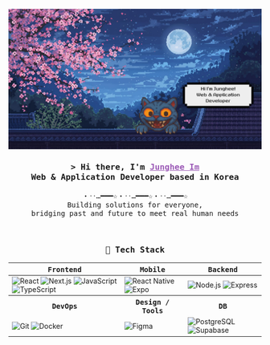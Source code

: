 <!-- banner -->
<p align="center">
  <img src="https://github.com/bigmooon/bigmooon/blob/main/src/header.png?raw=true" alt="Junghee Im header banner"/>
</p>

<h3 align="center">
  <samp>
    &gt; Hi there, I'm
    <b><a href="https://github.com/bigmooon" style="color:#9B59B6;">Junghee Im</a></b>
  </samp>
  <br/>
  <samp>Web &amp; Application Developer based in Korea</samp>
</h3>

<p align="center">
  <samp>
    ・‥…━━━☆・‥…━━━☆・‥…━━━☆<br/>
    Building solutions for everyone,<br/>
    bridging past and future to meet real human needs
  </samp>
</p>

<br/>

<!-- Tech Stack -->
<h3 align="center"><samp>🧰 Tech Stack</samp></h3>

<div align="center">
  <table>
    <thead>
      <tr>
        <th><samp>Frontend</samp></th>
        <th><samp>Mobile</samp></th>
        <th><samp>Backend</samp></th>
      </tr>
    </thead>
    <tbody>
      <tr>
        <td>
          <img alt="React" src="https://img.shields.io/badge/React-20232A?logo=react&logoColor=61DAFB&style=flat-square">
          <img alt="Next.js" src="https://img.shields.io/badge/Next.js-000?logo=nextdotjs&style=flat-square">
          <img alt="JavaScript" src="https://img.shields.io/badge/JavaScript-F7DF1E?logo=javascript&logoColor=000&style=flat-square">
          <img alt="TypeScript" src="https://img.shields.io/badge/TypeScript-3178C6?logo=typescript&logoColor=fff&style=flat-square">
        </td>
        <td>
          <img alt="React Native" src="https://img.shields.io/badge/React_Native-20232A?logo=react&logoColor=61DAFB&style=flat-square">
          <img alt="Expo" src="https://img.shields.io/badge/Expo-000?logo=expo&style=flat-square">
        </td>
        <td>
          <img alt="Node.js" src="https://img.shields.io/badge/Node.js-339933?logo=nodedotjs&logoColor=fff&style=flat-square">
          <img alt="Express" src="https://img.shields.io/badge/Express-000?logo=express&style=flat-square">
        </td>
      </tr>
      <tr>
        <th><samp>DevOps</samp></th>
        <th><samp>Design / Tools</samp></th>
        <th><samp>DB</samp></th>
      </tr>
      <tr>
        <td>
          <img alt="Git" src="https://img.shields.io/badge/Git-F05032?logo=git&logoColor=fff&style=flat-square">
          <img alt="Docker" src="https://img.shields.io/badge/Docker-2496ED?logo=docker&logoColor=fff&style=flat-square">
        </td>
        <td>
          <img alt="Figma" src="https://img.shields.io/badge/Figma-F24E1E?logo=figma&logoColor=fff&style=flat-square">
        </td>
        <td>
          <img alt="PostgreSQL" src="https://img.shields.io/badge/PostgreSQL-4169E1?logo=postgresql&logoColor=fff&style=flat-square">
          <img alt="Supabase" src="https://img.shields.io/badge/Supabase-3ECF8E?logo=supabase&logoColor=000&style=flat-square">
        </td>
      </tr>
    </tbody>
  </table>
</div>
